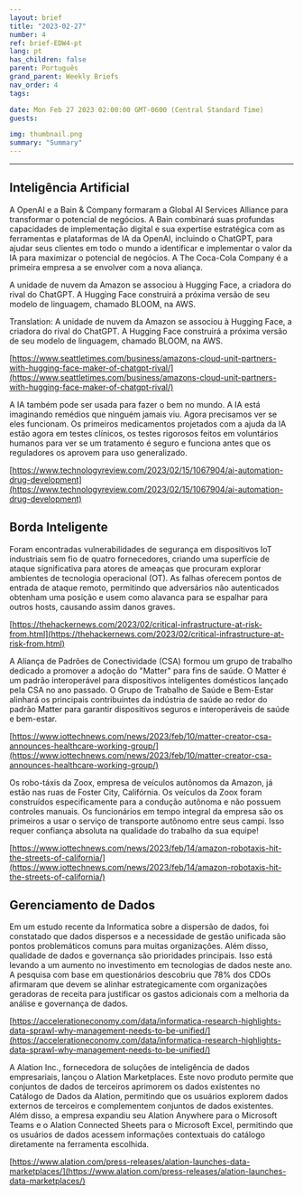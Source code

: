 ```yaml
---
layout: brief
title: "2023-02-27"
number: 4
ref: brief-EDW4-pt
lang: pt
has_children: false
parent: Português
grand_parent: Weekly Briefs
nav_order: 4
tags:

date: Mon Feb 27 2023 02:00:00 GMT-0600 (Central Standard Time)
guests:

img: thumbnail.png
summary: "Summary"
---
```




---

## Inteligência Artificial

A OpenAI e a Bain & Company formaram a Global AI Services Alliance para transformar o potencial de negócios. A Bain combinará suas profundas capacidades de implementação digital e sua expertise estratégica com as ferramentas e plataformas de IA da OpenAI, incluindo o ChatGPT, para ajudar seus clientes em todo o mundo a identificar e implementar o valor da IA para maximizar o potencial de negócios. A The Coca-Cola Company é a primeira empresa a se envolver com a nova aliança.

A unidade de nuvem da Amazon se associou à Hugging Face, a criadora do rival do ChatGPT. A Hugging Face construirá a próxima versão de seu modelo de linguagem, chamado BLOOM, na AWS. 

Translation: A unidade de nuvem da Amazon se associou à Hugging Face, a criadora do rival do ChatGPT. A Hugging Face construirá a próxima versão de seu modelo de linguagem, chamado BLOOM, na AWS.

[https://www.seattletimes.com/business/amazons-cloud-unit-partners-with-hugging-face-maker-of-chatgpt-rival/](https://www.seattletimes.com/business/amazons-cloud-unit-partners-with-hugging-face-maker-of-chatgpt-rival/)

A IA também pode ser usada para fazer o bem no mundo. A IA está imaginando remédios que ninguém jamais viu. Agora precisamos ver se eles funcionam. Os primeiros medicamentos projetados com a ajuda da IA estão agora em testes clínicos, os testes rigorosos feitos em voluntários humanos para ver se um tratamento é seguro e funciona antes que os reguladores os aprovem para uso generalizado.

[https://www.technologyreview.com/2023/02/15/1067904/ai-automation-drug-development](https://www.technologyreview.com/2023/02/15/1067904/ai-automation-drug-development)

## Borda Inteligente

Foram encontradas vulnerabilidades de segurança em dispositivos IoT industriais sem fio de quatro fornecedores, criando uma superfície de ataque significativa para atores de ameaças que procuram explorar ambientes de tecnologia operacional (OT). As falhas oferecem pontos de entrada de ataque remoto, permitindo que adversários não autenticados obtenham uma posição e usem como alavanca para se espalhar para outros hosts, causando assim danos graves.

[https://thehackernews.com/2023/02/critical-infrastructure-at-risk-from.html](https://thehackernews.com/2023/02/critical-infrastructure-at-risk-from.html)

A Aliança de Padrões de Conectividade (CSA) formou um grupo de trabalho dedicado a promover a adoção do "Matter" para fins de saúde. O Matter é um padrão interoperável para dispositivos inteligentes domésticos lançado pela CSA no ano passado. O Grupo de Trabalho de Saúde e Bem-Estar alinhará os principais contribuintes da indústria de saúde ao redor do padrão Matter para garantir dispositivos seguros e interoperáveis de saúde e bem-estar.

[https://www.iottechnews.com/news/2023/feb/10/matter-creator-csa-announces-healthcare-working-group/](https://www.iottechnews.com/news/2023/feb/10/matter-creator-csa-announces-healthcare-working-group/)

Os robo-táxis da Zoox, empresa de veículos autônomos da Amazon, já estão nas ruas de Foster City, Califórnia. Os veículos da Zoox foram construídos especificamente para a condução autônoma e não possuem controles manuais. Os funcionários em tempo integral da empresa são os primeiros a usar o serviço de transporte autônomo entre seus campi. Isso requer confiança absoluta na qualidade do trabalho da sua equipe!

[https://www.iottechnews.com/news/2023/feb/14/amazon-robotaxis-hit-the-streets-of-california/](https://www.iottechnews.com/news/2023/feb/14/amazon-robotaxis-hit-the-streets-of-california/)

## Gerenciamento de Dados

Em um estudo recente da Informatica sobre a dispersão de dados, foi constatado que dados dispersos e a necessidade de gestão unificada são pontos problemáticos comuns para muitas organizações. Além disso, qualidade de dados e governança são prioridades principais. Isso está levando a um aumento no investimento em tecnologias de dados neste ano. A pesquisa com base em questionários descobriu que 78% dos CDOs afirmaram que devem se alinhar estrategicamente com organizações geradoras de receita para justificar os gastos adicionais com a melhoria da análise e governança de dados.

[https://accelerationeconomy.com/data/informatica-research-highlights-data-sprawl-why-management-needs-to-be-unified/](https://accelerationeconomy.com/data/informatica-research-highlights-data-sprawl-why-management-needs-to-be-unified/)

A Alation Inc., fornecedora de soluções de inteligência de dados empresariais, lançou o Alation Marketplaces. Este novo produto permite que conjuntos de dados de terceiros aprimorem os dados existentes no Catálogo de Dados da Alation, permitindo que os usuários explorem dados externos de terceiros e complementem conjuntos de dados existentes. Além disso, a empresa expandiu seu Alation Anywhere para o Microsoft Teams e o Alation Connected Sheets para o Microsoft Excel, permitindo que os usuários de dados acessem informações contextuais do catálogo diretamente na ferramenta escolhida.

[https://www.alation.com/press-releases/alation-launches-data-marketplaces/](https://www.alation.com/press-releases/alation-launches-data-marketplaces/)


